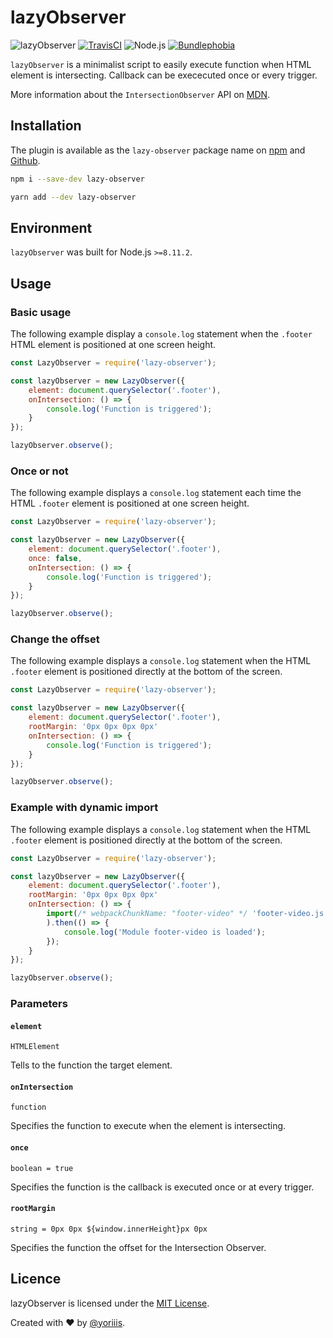 # lazyObserver

![lazyObserver](https://img.shields.io/badge/lazy--observer-v1.0.1-546e7a.svg?style=for-the-badge) [![TravisCI](https://img.shields.io/travis/com/yoriiis/lazy-observer/master?style=for-the-badge)](https://travis-ci.com/yoriiis/lazy-observer) ![Node.js](https://img.shields.io/node/v/lazy-observer?style=for-the-badge) [![Bundlephobia](https://img.shields.io/bundlephobia/minzip/lazy-observer?style=for-the-badge)](https://bundlephobia.com/result?p=lazy-observer@latest)

`lazyObserver` is a minimalist script to easily execute function when HTML element is intersecting. Callback can be exececuted once or every trigger.

More information about the `IntersectionObserver` API on [MDN](https://developer.mozilla.org/fr/docs/Web/API/IntersectionObserver).

## Installation

The plugin is available as the `lazy-observer` package name on [npm](https://www.npmjs.com/package/lazy-observer) and [Github](https://github.com/yoriiis/lazy-observer).

```bash
npm i --save-dev lazy-observer
```

```bash
yarn add --dev lazy-observer
```

## Environment

`lazyObserver` was built for Node.js `>=8.11.2`.

## Usage

### Basic usage

The following example display a `console.log` statement when the `.footer` HTML element is positioned at one screen height.

```javascript
const LazyObserver = require('lazy-observer');

const lazyObserver = new LazyObserver({
    element: document.querySelector('.footer'),
    onIntersection: () => {
        console.log('Function is triggered');
    }
});

lazyObserver.observe();
```

### Once or not

The following example displays a `console.log` statement each time the HTML `.footer` element is positioned at one screen height.

```javascript
const LazyObserver = require('lazy-observer');

const lazyObserver = new LazyObserver({
    element: document.querySelector('.footer'),
    once: false,
    onIntersection: () => {
        console.log('Function is triggered');
    }
});

lazyObserver.observe();
```

### Change the offset

The following example displays a `console.log` statement when the HTML `.footer` element is positioned directly at the bottom of the screen.

```javascript
const LazyObserver = require('lazy-observer');

const lazyObserver = new LazyObserver({
    element: document.querySelector('.footer'),
    rootMargin: '0px 0px 0px 0px'
    onIntersection: () => {
        console.log('Function is triggered');
    }
});

lazyObserver.observe();
```

### Example with dynamic import

The following example displays a `console.log` statement when the HTML `.footer` element is positioned directly at the bottom of the screen.

```javascript
const LazyObserver = require('lazy-observer');

const lazyObserver = new LazyObserver({
    element: document.querySelector('.footer'),
    rootMargin: '0px 0px 0px 0px'
    onIntersection: () => {
        import(/* webpackChunkName: "footer-video" */ 'footer-video.js'
        ).then(() => {
            console.log('Module footer-video is loaded');
        });
    }
});

lazyObserver.observe();
```

### Parameters

#### `element`

`HTMLElement`

Tells to the function the target element.

#### `onIntersection`

`function`

Specifies the function to execute when the element is intersecting.

#### `once`

`boolean = true`

Specifies the function is the callback is executed once or at every trigger.

#### `rootMargin`

`string = 0px 0px ${window.innerHeight}px 0px`

Specifies the function the offset for the Intersection Observer.

## Licence

lazyObserver is licensed under the [MIT License](http://opensource.org/licenses/MIT).

Created with ♥ by [@yoriiis](http://github.com/yoriiis).
